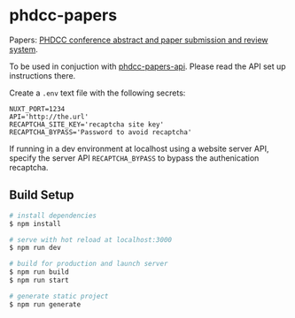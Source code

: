 # phdcc-papers

Papers: [PHDCC conference abstract and paper submission and review system](https://www.phdcc.com/papers/).

To be used in conjuction with [phdcc-papers-api](https://github.com/chriscant/phdcc-papers-api).
Please read the API set up instructions there.

Create a `.env` text file with the following secrets:

```
NUXT_PORT=1234
API='http://the.url'
RECAPTCHA_SITE_KEY='recaptcha site key'
RECAPTCHA_BYPASS='Password to avoid recaptcha'
```

If running in a dev environment at localhost using a website server API, specify the server API `RECAPTCHA_BYPASS` to bypass the authenication recaptcha.

## Build Setup

```bash
# install dependencies
$ npm install

# serve with hot reload at localhost:3000
$ npm run dev

# build for production and launch server
$ npm run build
$ npm run start

# generate static project
$ npm run generate
```
